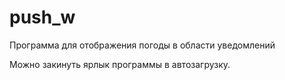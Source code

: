 # push_w
Программа для отображения погоды в области уведомлений 

Можно закинуть ярлык программы в автозагрузку.
